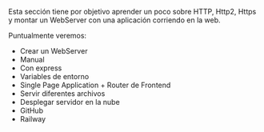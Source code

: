 Esta sección tiene por objetivo aprender un poco sobre HTTP, Http2, Https y montar un WebServer con una aplicación corriendo en la web.

Puntualmente veremos:

- Crear un WebServer
- Manual
- Con express
- Variables de entorno
- Single Page Application + Router de Frontend
- Servir diferentes archivos
- Desplegar servidor en la nube
- GitHub
- Railway
